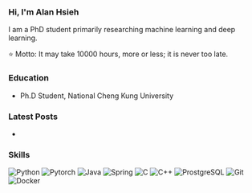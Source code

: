 ### Hi, I'm Alan Hsieh

I am a PhD student primarily researching machine learning and deep learning.

⭐ Motto: It may take 10000 hours, more or less; it is never too late.

### Education

- Ph.D Student, National Cheng Kung University

### Latest Posts

- 

### Skills

![Python](https://img.shields.io/badge/Python-444?style=flat&logo=Python&logoColor=white)
![Pytorch](https://img.shields.io/badge/Pytorch-444?style=flat&logo=Pytorch&logoColor=white)
![Java](https://img.shields.io/badge/Java-444?style=flat&logo=Oracle&logoColor=white)
![Spring](https://img.shields.io/badge/Spring-444?style=flat&logo=Spring&logoColor=white)
![C](https://img.shields.io/badge/CLanguage-444?style=flat&logo=C&logoColor=white)
![C++](https://img.shields.io/badge/C++-444?style=flat&logo=Cplusplus&logoColor=white)
![ProstgreSQL](https://img.shields.io/badge/PostgreSQL-444?style=flat&logo=PostgreSQL&logoColor=white)
![Git](https://img.shields.io/badge/Git-444?style=flat&logo=Git&logoColor=white)
![Docker](https://img.shields.io/badge/Docker-444?style=flat&logo=Docker&logoColor=white)
